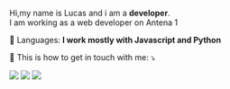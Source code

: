 <p align="left"> 
  Hi,my name is Lucas and i am a <strong>developer</strong>.<br>
  I am working as a web developer on Antena 1
</p>
<p align="left">
  🦄 Languages: <strong>I work mostly with Javascript and Python</strong>
</p>

<p align="left">
  💌 This is how to get in touch with me: ⤵️
</p>

<p align="left">
  <a href="mailto:pires.lucas94@gmail alt="Gmail">
  <img src="https://img.shields.io/badge/-Gmail-FF0000?style=flat-square&labelColor=FF0000&logo=gmail&logoColor=white&link=LINK-DO-SEU-EMAIL" /></a>

  <a href="https://www.linkedin.com/in/lucas-ribeiro-pires-0b4516140/" alt="Linkedin">
  <img src="https://img.shields.io/badge/-Linkedin-0e76a8?style=flat-square&logo=Linkedin&logoColor=white&link=LINK-DO-SEU-LINKEDIN" /></a>

  <a href="https://www.instagram.com/o_lucaspires/" alt="Instagram">
  <img src="https://img.shields.io/badge/-Instagram-DF0174?style=flat-square&labelColor=DF0174&logo=instagram&logoColor=white&link=LINK-DO-SEU-INSTAGRAM"/></a>
</p>  

